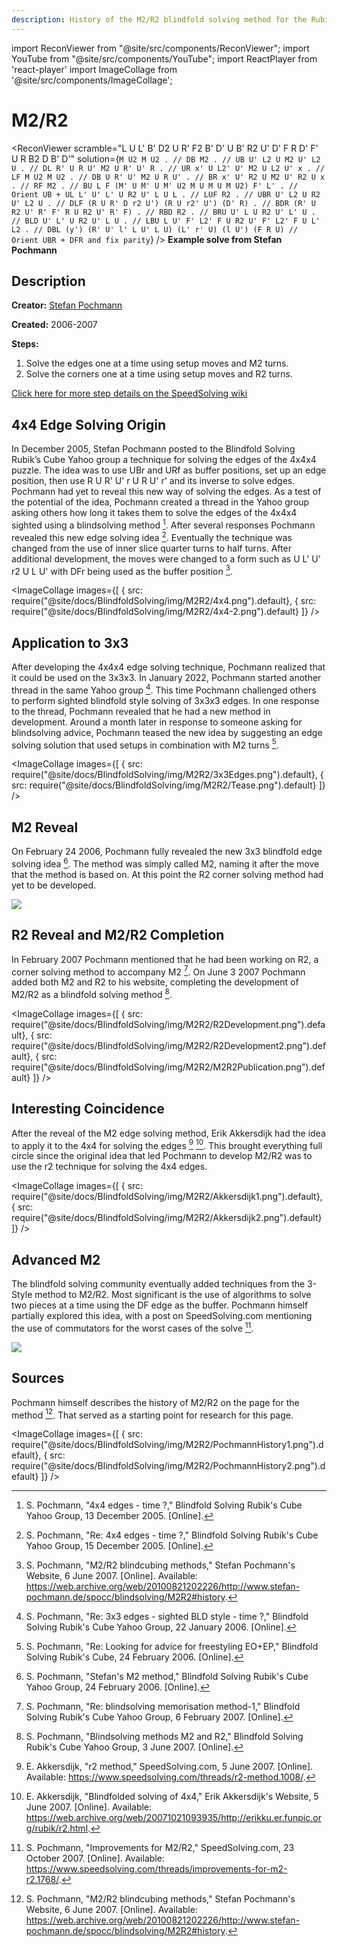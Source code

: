 ```yaml
---
description: History of the M2/R2 blindfold solving method for the Rubik's Cube.
---
```


import ReconViewer from "@site/src/components/ReconViewer";
import YouTube from "@site/src/components/YouTube";
import ReactPlayer from 'react-player'
import ImageCollage from '@site/src/components/ImageCollage';

# M2/R2

<ReconViewer
scramble="L U L' B' D2 U R' F2 B' D' U B' R2 U' D' F R D' F' U R B2 D B' D'"
solution={`M U2 M U2 . // DB
M2 . // UB
U' L2 U M2 U' L2 U . // DL
R' U R U' M2 U R' U' R . // UR
x' U L2' U' M2 U L2 U' x . // LF
M U2 M U2 . // DB
U R' U' M2 U R U' . // BR
x' U' R2 U M2 U' R2 U x . // RF
M2 . // BU
L F (M' U M' U M' U2 M U M U M U2) F' L' . // Orient UB + UL
L' U' L' U R2 U' L U L . // LUF
R2 . // UBR
U' L2 U R2 U' L2 U . // DLF
(R U R' D r2 U') (R U r2' U') (D' R) . // BDR
(R' U R2 U' R' F' R U R2 U' R' F) . // RBD
R2 . // BRU
U' L U R2 U' L' U . // BLD
U' L' U R2 U' L U . // LBU
L U' F' L2' F U R2 U' F' L2' F U L' L2 . // DBL
(y') (R' U' l' L U' L U) (L' r' U) (l U') (F R U) // Orient UBR + DFR and fix parity`}
/>
**Example solve from Stefan Pochmann**

## Description

**Creator:** [Stefan Pochmann](CubingContributors/MethodDevelopers.md#pochmann-stefan)

**Created:** 2006-2007

**Steps:**

1. Solve the edges one at a time using setup moves and M2 turns.
2. Solve the corners one at a time using setup moves and R2 turns.

[Click here for more step details on the SpeedSolving wiki](https://www.speedsolving.com/wiki/index.php?title=M2/R2)

## 4x4 Edge Solving Origin

In December 2005, Stefan Pochmann posted to the Blindfold Solving Rubik’s Cube Yahoo group a technique for solving the edges of the 4x4x4 puzzle. The idea was to use UBr and URf as buffer positions, set up an edge position, then use R U R' U' r U R U' r' and its inverse to solve edges. Pochmann had yet to reveal this new way of solving the edges. As a test of the potential of the idea, Pochmann created a thread in the Yahoo group asking others how long it takes them to solve the edges of the 4x4x4 sighted using a blindsolving method [^pochmann-2005-1]. After several responses Pochmann revealed this new edge solving idea [^pochmann-2005-2]. Eventually the technique was changed from the use of inner slice quarter turns to half turns. After additional development, the moves were changed to a form such as U L' U' r2 U L U' with DFr being used as the buffer position [^pochmann-2007-1].

<ImageCollage
images={[
{ src: require("@site/docs/BlindfoldSolving/img/M2R2/4x4.png").default},
{ src: require("@site/docs/BlindfoldSolving/img/M2R2/4x4-2.png").default}
]}
/>

## Application to 3x3

After developing the 4x4x4 edge solving technique, Pochmann realized that it could be used on the 3x3x3. In January 2022, Pochmann started another thread in the same Yahoo group [^pochmann-2006-1]. This time Pochmann challenged others to perform sighted blindfold style solving of 3x3x3 edges. In one response to the thread, Pochmann revealed that he had a new method in development. Around a month later in response to someone asking for blindsolving advice, Pochmann teased the new idea by suggesting an edge solving solution that used setups in combination with M2 turns [^pochmann-2006-2].

<ImageCollage
images={[
{ src: require("@site/docs/BlindfoldSolving/img/M2R2/3x3Edges.png").default},
{ src: require("@site/docs/BlindfoldSolving/img/M2R2/Tease.png").default}
]}
/>

## M2 Reveal

On February 24 2006, Pochmann fully revealed the new 3x3 blindfold edge solving idea [^pochmann-2006-3]. The method was simply called M2, naming it after the move that the method is based on. At this point the R2 corner solving method had yet to be developed.

![](../img/M2R2/M2Release.png)

## R2 Reveal and M2/R2 Completion

In February 2007 Pochmann mentioned that he had been working on R2, a corner solving method to accompany M2 [^pochmann-2007-2]. On June 3 2007 Pochmann added both M2 and R2 to his website, completing the development of M2/R2 as a blindfold solving method [^pochmann-2007-3].

<ImageCollage
images={[
{ src: require("@site/docs/BlindfoldSolving/img/M2R2/R2Development.png").default},
{ src: require("@site/docs/BlindfoldSolving/img/M2R2/R2Development2.png").default},
{ src: require("@site/docs/BlindfoldSolving/img/M2R2/M2R2Publication.png").default}
]}
/>

## Interesting Coincidence

After the reveal of the M2 edge solving method, Erik Akkersdijk had the idea to apply it to the 4x4 for solving the edges [^akkersdijk-2007-1] [^akkersdijk-2007-2]. This brought everything full circle since the original idea that led Pochmann to develop M2/R2 was to use the r2 technique for solving the 4x4 edges.

<ImageCollage
images={[
{ src: require("@site/docs/BlindfoldSolving/img/M2R2/Akkersdijk1.png").default},
{ src: require("@site/docs/BlindfoldSolving/img/M2R2/Akkersdijk2.png").default}
]}
/>

## Advanced M2

The blindfold solving community eventually added techniques from the 3-Style method to M2/R2. Most significant is the use of algorithms to solve two pieces at a time using the DF edge as the buffer. Pochmann himself partially explored this idea, with a post on SpeedSolving.com mentioning the use of commutators for the worst cases of the solve [^pochmann-2007-4].

![](../img/M2R2/AdvancedM2.png)

## Sources

Pochmann himself describes the history of M2/R2 on the page for the method [^pochmann-2007-1]. That served as a starting point for research for this page.

<ImageCollage
images={[
{ src: require("@site/docs/BlindfoldSolving/img/M2R2/PochmannHistory1.png").default},
{ src: require("@site/docs/BlindfoldSolving/img/M2R2/PochmannHistory2.png").default}
]}
/>

[^pochmann-2005-1]: S. Pochmann, "4x4 edges - time ?," Blindfold Solving Rubik's Cube Yahoo Group, 13 December 2005. [Online].

[^pochmann-2005-2]: S. Pochmann, "Re: 4x4 edges - time ?," Blindfold Solving Rubik's Cube Yahoo Group, 15 December 2005. [Online].

[^pochmann-2007-1]: S. Pochmann, "M2/R2 blindcubing methods," Stefan Pochmann's Website, 6 June 2007. [Online]. Available: https://web.archive.org/web/20100821202226/http://www.stefan-pochmann.de/spocc/blindsolving/M2R2#history.

[^pochmann-2006-1]: S. Pochmann, "Re: 3x3 edges - sighted BLD style - time ?," Blindfold Solving Rubik's Cube Yahoo Group, 22 January 2006. [Online].

[^pochmann-2006-2]: S. Pochmann, "Re: Looking for advice for freestyling EO+EP," Blindfold Solving Rubik's Cube, 24 February 2006. [Online].

[^pochmann-2006-3]: S. Pochmann, "Stefan's M2 method," Blindfold Solving Rubik's Cube Yahoo Group, 24 February 2006. [Online].

[^pochmann-2007-2]: S. Pochmann, "Re: blindsolving memorisation method-1," Blindfold Solving Rubik's Cube Yahoo Group, 6 February 2007. [Online].

[^pochmann-2007-3]: S. Pochmann, "Blindsolving methods M2 and R2," Blindfold Solving Rubik's Cube Yahoo Group, 3 June 2007. [Online].

[^akkersdijk-2007-1]: E. Akkersdijk, "r2 method," SpeedSolving.com, 5 June 2007. [Online]. Available: https://www.speedsolving.com/threads/r2-method.1008/.

[^akkersdijk-2007-2]: E. Akkersdijk, "Blindfolded solving of 4x4," Erik Akkersdijk's Website, 5 June 2007. [Online]. Available: https://web.archive.org/web/20071021093935/http://erikku.er.funpic.org/rubik/r2.html.

[^pochmann-2007-4]: S. Pochmann, "Improvements for M2/R2," SpeedSolving.com, 23 October 2007. [Online]. Available: https://www.speedsolving.com/threads/improvements-for-m2-r2.1768/.